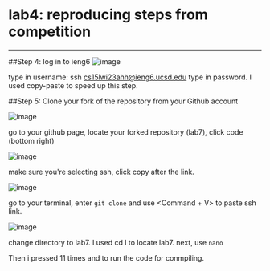 # lab4: reproducing steps from competition 
---
##Step 4: log in to ieng6
![image](https://user-images.githubusercontent.com/104349171/221967596-f2f75894-6a35-429f-955a-7acf6d80ffa5.png)

type in username: ssh cs15lwi23ahh@ieng6.ucsd.edu
type in password.
I used copy-paste to speed up this step.

##Step 5: Clone your fork of the repository from your Github account

![image](https://user-images.githubusercontent.com/104349171/221969252-ccab26f7-b07f-40ca-9e29-a5544de6c7fb.png)


go to your github page, locate your forked repository (lab7), click code (bottom right)


![image](https://user-images.githubusercontent.com/104349171/221969362-63317b8f-79bb-4e0b-93b2-4d70a9185244.png)

make sure you're selecting ssh, click copy after the link.


![image](https://user-images.githubusercontent.com/104349171/221969640-ef7eb908-746c-47ac-8c0d-1dd15316db4a.png)

go to your terminal, enter `git clone` and use <Command + V> to paste ssh link. 

![image](https://user-images.githubusercontent.com/104349171/221970446-ee550456-34b4-489e-b443-d12b7b248a2d.png)

change directory to lab7. I used cd l<tab> to locate lab7.
  next, use `nano` 
  
  Then i pressed <up> 11 times and <enter> to run the code for conmpiling.
